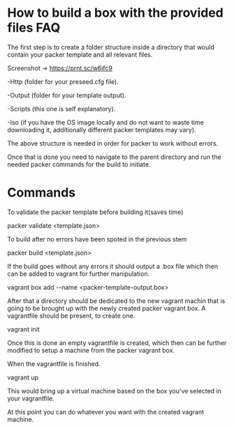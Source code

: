 # How to build a box with the provided files FAQ

The first step is to create a folder structure inside a directory that would contain your packer template and all relevant files.

Screenshot → https://prnt.sc/w6jfc9

-Http (folder for your preseed.cfg file).

-Output (folder for your template output).

-Scripts (this one is self explanatory).

-Iso (if you have the OS image locally and do not want to waste time downloading it, additionally different packer templates may vary).

The above structure is needed in order for packer to work without errors.

Once that is done you need to navigate to the parent directory and run the needed packer commands for the build to initiate.
 
# Commands 
To validate the packer template before building it(saves time)

packer validate <template.json>

To build after no errors have been spoted in the previous stem

packer build <template.json>


If the build goes without any errors it should output a .box file which then can be added to vagrant for further manipulation.

vagrant box add --name <packer-template-output.box>

After that a directory should be dedicated to the new vagrant machin that is going to be brought up with the newly created packer vagrant box.
A vagrantfile should be present, to create one.

vagrant init

Once this is done an empty vagrantfile is created, which then can be further modified to setup a machine from the packer vagrant box.

When the vagrantfile is finished.

vagrant up

This would bring up a virtual machine based on the box you've selected in your vagrantfile.

At this point you can do whatever you want with the created vagrant machine.
